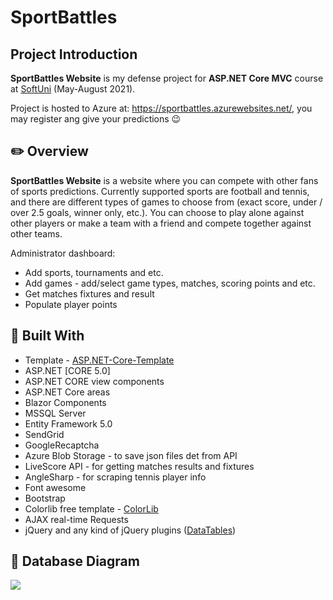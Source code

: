 # SportBattles
## Project Introduction

**SportBattles Website** is my defense project for **ASP.NET Core MVC** course at [SoftUni](https://softuni.bg/ "SoftUni") (May-August 2021).

Project is hosted to Azure at: https://sportbattles.azurewebsites.net/, you may register ang give your predictions :wink:

## :pencil2: Overview

**SportBattles Website** is a website where you can compete with other fans of sports predictions. Currently supported sports are football and tennis, and there are different types of games to choose from (exact score, under / over 2.5 goals, winner only, etc.). You can choose to play alone against other players or make a team with a friend and compete together against other teams.

Administrator dashboard:
- Add sports, tournaments and etc.
- Add games - add/select game types, matches, scoring points and etc.
- Get matches fixtures and result
- Populate player points

## :hammer: Built With
- Template - [ASP.NET-Core-Template](https://github.com/NikolayIT/ASP.NET-Core-Template)
- ASP.NET [CORE 5.0]
- ASP.NET CORE view components
- ASP.NET Core areas
- Blazor Components
- MSSQL Server
- Entity Framework 5.0
- SendGrid
- GoogleRecaptcha
- Azure Blob Storage - to save json files det from API
- LiveScore API - for getting matches results and fixtures
- AngleSharp - for scraping tennis player info
- Font awesome
- Bootstrap
- Colorlib free template - [ColorLib](https://colorlib.com/wp/templates/)
- AJAX real-time Requests
- jQuery and any kind of jQuery plugins ([DataTables](https://datatables.net/ "DataTables"))

## :floppy_disk: Database Diagram
![](https://i.ibb.co/hBN75Xg/Sport-Battles-DB.png)
